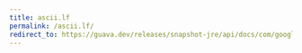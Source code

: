 ```yaml
---
title: ascii.lf
permalink: /ascii.lf/
redirect_to: https://guava.dev/releases/snapshot-jre/api/docs/com/google/common/base/Ascii.html#LF
---
```

